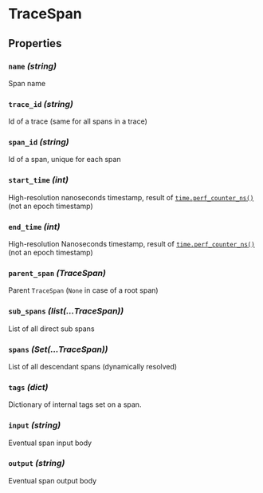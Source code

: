 # TraceSpan

## Properties

### `name` _(string)_

Span name

### `trace_id` _(string)_

Id of a trace (same for all spans in a trace)

### `span_id` _(string)_

Id of a span, unique for each span

### `start_time` _(int)_

High-resolution nanoseconds timestamp, result of [`time.perf_counter_ns()`](https://docs.python.org/3/library/time.html#time.perf_counter_ns) (not an epoch timestamp)

### `end_time` _(int)_

High-resolution Nanoseconds timestamp, result of [`time.perf_counter_ns()`](https://docs.python.org/3/library/time.html#time.perf_counter_ns) (not an epoch timestamp)

### `parent_span` _(TraceSpan)_

Parent `TraceSpan` (`None` in case of a root span)

### `sub_spans` _(list(...TraceSpan))_

List of all direct sub spans

### `spans` _(Set(...TraceSpan))_

List of all descendant spans (dynamically resolved)

### `tags` _(dict)_

Dictionary of internal tags set on a span.

### `input` _(string)_

Eventual span input body

### `output` _(string)_

Eventual span output body

